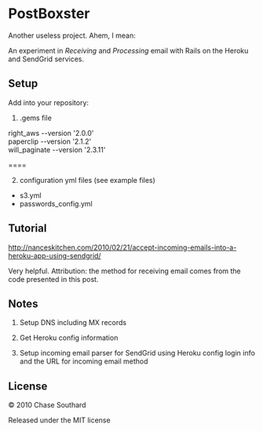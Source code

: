 # PostBoxster

Another useless project. Ahem, I mean:

An experiment in *Receiving* and *Processing* email with Rails on the Heroku and SendGrid services. 

## Setup

Add into your repository: 

1) .gems file

right_aws --version '2.0.0'  
paperclip --version '2.1.2'  
will_paginate --version '2.3.11'  


====

2) configuration yml files (see example files)

* s3.yml
* passwords_config.yml

## Tutorial

http://nanceskitchen.com/2010/02/21/accept-incoming-emails-into-a-heroku-app-using-sendgrid/

Very helpful. Attribution: the method for receiving email comes from the code presented in this post. 


## Notes

1. Setup DNS including MX records

2. Get Heroku config information

3. Setup incoming email parser for SendGrid using Heroku config login info and the URL for incoming email method



## License
&copy; 2010 Chase Southard

Released under the MIT license